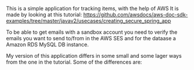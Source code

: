 This is a simple application for tracking items, with the help of AWS
It is made by looking at this tutorial:
https://github.com/awsdocs/aws-doc-sdk-examples/tree/master/javav2/usecases/creating_secure_spring_app

To be able to get emails with a sandbox account you need to verify the emails you want to send to/from in the AWS SES 
and for the dataase a Amazon RDS MySQL DB instance.

My version of this application differs in some small and some lager ways from the one in the tutorial. 
Some of the differences are: